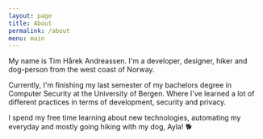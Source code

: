 ```yaml
---
layout: page
title: About
permalink: /about
menu: main
---
```


My name is Tim Hårek Andreassen. I'm a developer, designer, hiker and dog-person from the west coast of Norway.

Currently, I'm finishing my last semester of my bachelors degree in Computer Security at the University of Bergen. Where I've learned a lot of different practices in terms of development, security and privacy.

I spend my free time learning about new technologies, automating my everyday and mostly going hiking with my dog, Ayla! 🐕
